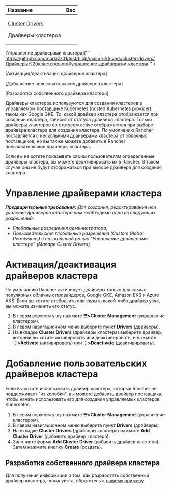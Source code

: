 ﻿


|**Название**|**Вес**|
| :- | :- |
|<p>[Cluster Drivers](https://github.com/rancher/docs/blob/master/content/rancher/v2.6/en/admin-settings/drivers/cluster-drivers/_index.md) </p><p>Драйверы кластеров</p>


[Управление драйверами кластера](''' https://github.com/markizz01/test/blob/main/ru/drivers/cluster-drivers/Драйверы%20кластеров.md#управление-драйверами-кластера''' )

[Активация/деактивация драйверов кластера]

[Добавление пользовательских драйверов кластера]

[Разработка собственного драйвера кластера]

Драйверы кластеров используются для создания кластеров в управляемом поставщике Kubernetes (hosted Kubernetes provider), таком как Google GKE. То, какой драйвер кластера отображается при создании кластера, зависит от статуса драйвера кластера. Только драйверы кластеров со статусом active отображаются при выборе драйвера кластера для создания кластера. По умолчанию Rancher поставляется с несколькими драйверами кластера от облачных поставщиков, но вы также можете добавить в Rancher пользовательские драйверы кластера.

  Если вы не хотите показывать своим пользователям определенные драйверы кластера, вы можете деактивировать их в Rancher. В таком случае они не будут отображаться при выборе драйвера для создания кластера.
# Управление драйверами кластера
***Предварительные требования:** Для создания, редактирования или удаления драйверов кластера вам необходимо одно из следующих разрешений:*

- *Глобальные разрешения администратора,*
- *Пользовательские глобальные разрешения (Custom Global Permissions) с назначенной ролью "Управление драйверами кластера" (Manage Cluster Drivers).*
# Активация/деактивация драйверов кластера
  По умолчанию Rancher активирует драйверы только для самых популярных облачных провайдеров, Google GKE, Amazon EKS и Azure AKS. Если вы хотите отобразить или скрыть какой-либо драйвер узла, вы можете изменить его статус.

1. В левом верхнем углу нажмите **☰>Cluster Management** (управление кластером).
2. В левом навигационном меню выберите пункт **Drivers** (драйверы).
3. На вкладке **Cluster Drivers** (драйверы кластера) выберите драйвер, который вы хотите активировать или деактивировать, и нажмите **⋮>Activate** (активировать) или **⋮>Deactivate** (деактивировать).
# Добавление пользовательских драйверов кластера
  Если вы хотите использовать драйвер кластера, который Rancher не поддерживает "из коробки", вы можете добавить драйвер поставщика, чтобы начать использовать его для создания управляемых кластеров Kubernetes.

1. В левом верхнем углу нажмите **☰>Cluster Management** (управление кластером).
2. В левом навигационном меню выберите пункт **Drivers** (драйверы).
3. На вкладке **Cluster Drivers** (драйверы кластера) нажмите **Add Cluster Driver** (добавить драйвер кластера).
4. Заполните форму **Add Cluster Driver** (добавить драйвер кластера). Затем нажмите кнопку **Create** (создать).
## Разработка собственного драйвера кластера
  Для получения информации о том, как разработать собственный драйвер кластера, пожалуйста, обратитесь к [нашему примеру](https://github.com/rancher-plugins/kontainer-engine-driver-example).





